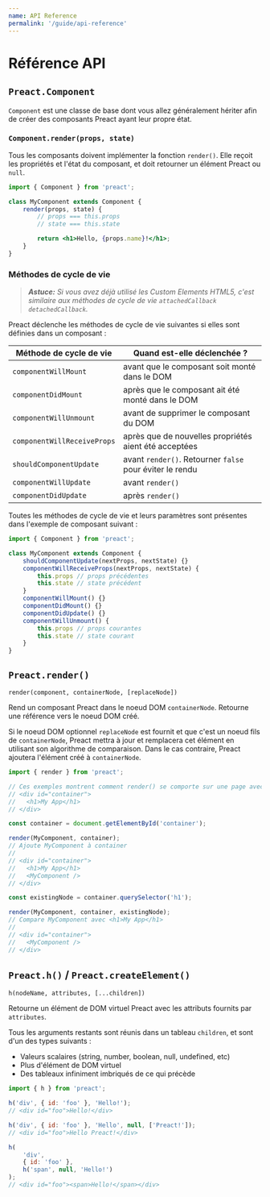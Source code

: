 ```yaml
---
name: API Reference
permalink: '/guide/api-reference'
---
```


# Référence API

## `Preact.Component`

`Component` est une classe de base dont vous allez généralement hériter afin de créer des composants Preact ayant leur propre état.

### `Component.render(props, state)`

Tous les composants doivent implémenter la fonction `render()`. Elle reçoit les propriétés et l'état du composant, et doit retourner un élément Preact ou `null`.

```jsx
import { Component } from 'preact';

class MyComponent extends Component {
	render(props, state) {
		// props === this.props
		// state === this.state

		return <h1>Hello, {props.name}!</h1>;
	}
}
```

### Méthodes de cycle de vie

> _**Astuce:** Si vous avez déjà utilisé les Custom Elements HTML5, c'est similaire aux méthodes de cycle de vie `attachedCallback` `detachedCallback`._

Preact déclenche les méthodes de cycle de vie suivantes si elles sont définies dans un composant :

| Méthode de cycle de vie            | Quand est-elle déclenchée ?                              |
|------------------------------------|----------------------------------------------------------|
| `componentWillMount`               | avant que le composant soit monté dans le DOM            |
| `componentDidMount`                | après que le composant ait été monté dans le DOM         |
| `componentWillUnmount`             | avant de supprimer le composant du DOM                   |
| `componentWillReceiveProps`        | après que de nouvelles propriétés aient été acceptées    |
| `shouldComponentUpdate`            | avant `render()`. Retourner `false` pour éviter le rendu |
| `componentWillUpdate`              | avant `render()`                                         |
| `componentDidUpdate`               | après `render()`                                         |

Toutes les méthodes de cycle de vie et leurs paramètres sont présentes dans l'exemple de composant suivant :

```js
import { Component } from 'preact';

class MyComponent extends Component {
	shouldComponentUpdate(nextProps, nextState) {}
	componentWillReceiveProps(nextProps, nextState) {
		this.props // props précédentes
		this.state // state précédent
	}
	componentWillMount() {}
	componentDidMount() {}
	componentDidUpdate() {}
	componentWillUnmount() {
		this.props // props courantes
		this.state // state courant
	}
}
```

## `Preact.render()`

`render(component, containerNode, [replaceNode])`

Rend un composant Preact dans le noeud DOM `containerNode`. Retourne une référence vers le noeud DOM créé.

Si le noeud DOM optionnel `replaceNode` est fournit et que c'est un noeud fils de `containerNode`, Preact mettra à jour et remplacera cet élément en utilisant son algorithme de comparaison. Dans le cas contraire, Preact ajoutera l'élément créé à `containerNode`.

```js
import { render } from 'preact';

// Ces exemples montrent comment render() se comporte sur une page avec le code HTML suivant :
// <div id="container">
//   <h1>My App</h1>
// </div>

const container = document.getElementById('container');

render(MyComponent, container);
// Ajoute MyComponent à container
//
// <div id="container">
//   <h1>My App</h1>
//   <MyComponent />
// </div>

const existingNode = container.querySelector('h1');

render(MyComponent, container, existingNode);
// Compare MyComponent avec <h1>My App</h1>
//
// <div id="container">
//   <MyComponent />
// </div>
```

## `Preact.h()` / `Preact.createElement()`

`h(nodeName, attributes, [...children])`

Retourne un élément de DOM virtuel Preact avec les attributs fournits par `attributes`.

Tous les arguments restants sont réunis dans un tableau `children`, et sont d'un des types suivants :

- Valeurs scalaires (string, number, boolean, null, undefined, etc)
- Plus d'élément de DOM virtuel
- Des tableaux infiniment imbriqués de ce qui précède

```js
import { h } from 'preact';

h('div', { id: 'foo' }, 'Hello!');
// <div id="foo">Hello!</div>

h('div', { id: 'foo' }, 'Hello', null, ['Preact!']);
// <div id="foo">Hello Preact!</div>

h(
	'div',
	{ id: 'foo' },
	h('span', null, 'Hello!')
);
// <div id="foo"><span>Hello!</span></div>
```

